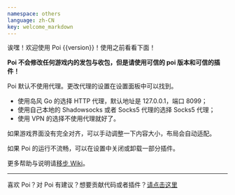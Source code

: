 ```yaml
---
namespace: others
language: zh-CN
key: welcome_markdown
---
```

诶嘿！欢迎使用 Poi {{version}}！使用之前看看下面！

__Poi 不会修改任何游戏内的发包与收包，但是请使用可信的 poi 版本和可信的插件！__

Poi 默认不使用代理。更改代理的设置在设置面板中可以找到。
- 使用岛风 Go 的选择 HTTP 代理，默认地址是 127.0.0.1，端口 8099；
- 使用自己本地的 Shadowsocks 或者 Socks5 代理的选择 Socks5 代理；
- 使用 VPN 的选择不使用代理就好了。

如果游戏界面没有完全对齐，可以手动调整一下内容大小，布局会自动适配。

如果 Poi 的运行不流畅，可以在设置中关闭或卸载一部分插件。

更多帮助与说明请[移步 Wiki](https://github.com/poooi/poi/wiki)。

-----

喜欢 Poi？对 Poi 有建议？想要贡献代码或者插件？[请点击这里](https://github.com/poooi/poi)
